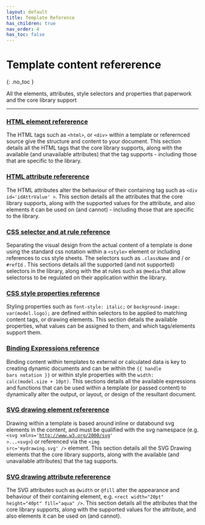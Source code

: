 ```yaml
---
layout: default
title: Template Reference
has_children: true
nav_order: 4
has_toc: false
---
```


# Template content refererence
{: .no_toc }

All the elements, attributes, style selectors and properties that paperwork and the core library support

---

### <a href='htmltags/index.html'>HTML element refererence</a>

The HTML tags such as <code>&lt;html&gt;</code>, or <code>&lt;div&gt;</code> within a template or referernced source give the structure and content to your document. This section details all the HTML tags that the core library supports, along with the available (and unavailable attributes) that the tag supports - including those that are specific to the library.

### <a href='htmlattributes/index.html'>HTML attribute refererence</a>

The HTML attributes alter the behaviour of their containing tag such as <code>&lt;div id='idAttrValue' &gt;</code>. This section details all the attributes that the core library supports, along with the supported values for the attribute, and also elements it can be used on (and cannot) - including those that are specific to the library.


### <a href='cssselectors/index.html'>CSS selector and at rule reference</a>

Separating the visual design from the actual content of a template is done using the standard css notation within a <code>&lt;style&gt;</code> element or including references to css style sheets. The selectors such as <code>.className</code> and / or <code>#refId</code> .  This sections details all the supported (and not supported) selectors in the library, along with the at rules such as <code>@media</code> that allow selectorss to be regulated on their application within the library.

### <a href='cssproperties/index.html'>CSS style properties reference</a>

Styling properties such as <code>font-style: italic;</code> or <code>background-image: var(model.logo);</code> are defined within selectors to be applied to matching content tags, or drawing elements. This section details the available properties, what values can be assigned to them, and which tags/elements support them.


### <a href='binding/index.html'>Binding Expressions reference</a>

Binding content within templates to external or calculated data is key to creating dynamic documents and can be within the <code>{{ handle bars notation }}</code> or within style properties with the <code>width: calc(model.size + 10pt)</code>. This sections details all the available expressions and functions that can be used within a template (or passed content) to dynamically alter the output, or layout, or design of the resultant document.

### <a href='svgelements/index.html'>SVG drawing element refererence</a>

Drawing within a template is based around inline or databound svg elements in the content, and must be qualified with the svg namespace (e.g. <code>&lt;svg xmlns='http://www.w3.org/2000/svg' &gt;...&lt;svg&gt;</code>) or referenced via the <code>&lt;img src='mydrawing.svg' /&gt;</code> element. This section details all the SVG Drawing elements that the core library supports, along with the available (and unavailable attributes) that the tag supports.

### <a href='svgattributes/index.html'>SVG drawing attribute refererence</a>

The SVG attributes such as <code>@width</code> or <code>@fill</code> alter the appearance and behaviour of their containing element, e.g. <code>&lt;rect width="20pt" height="40pt" fill="aqua" /&gt;</code>. This section details all the attributes that the core library supports, along with the supported values for the attribute, and also elements it can be used on (and cannot).

